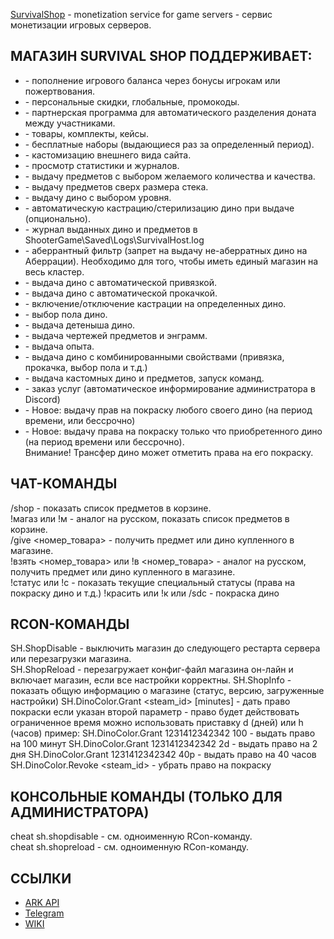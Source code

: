 <a href="https://survivalshop.org">SurvivalShop</a> - monetization service for game servers - сервис монетизации игровых серверов.


<h2>МАГАЗИН SURVIVAL SHOP ПОДДЕРЖИВАЕТ:</h2>
<ul>
<li>- пополнение игрового баланса через бонусы игрокам или пожертвования.</li>
<li>- персональные скидки, глобальные, промокоды.</li>
<li>- партнерская программа для автоматического разделения доната между участниками.</li>
<li>- товары, комплекты, кейсы.</li>
<li>- бесплатные наборы (выдающиеся раз за определенный период).</li>
<li>- кастомизацию внешнего вида сайта.</li>
<li>- просмотр статистики и журналов.</li>
<li>- выдачу предметов с выбором желаемого количества и качества.</li>
<li>- выдачу предметов сверх размера стека.</li>
<li>- выдачу дино с выбором уровня.</li>
<li>- автоматическую кастрацию/стерилизацию дино при выдаче (опционально).</li>
<li>- журнал выданных дино и предметов в ShooterGame\Saved\Logs\SurvivalHost.log</li>
<li>- аберрантный фильтр (запрет на выдачу не-аберратных дино на Аберрации).
  Необходимо для того, чтобы иметь единый магазин на весь кластер.</li>
<li>- выдача дино с автоматической привязкой.</li>
<li>- выдача дино с автоматической прокачкой.</li>
<li>- включение/отключение кастрации на определенных дино.</li>
<li>- выбор пола дино.</li>
<li>- выдача детеныша дино.</li>
<li>- выдача чертежей предметов и энграмм.</li>
<li>- выдача опыта.</li>
<li>- выдача дино с комбинированными свойствами (привязка, прокачка, выбор пола и т.д.)</li>
<li>- выдача кастомных дино и предметов, запуск команд.</li>
<li>- заказ услуг (автоматическое информирование администратора в Discord)</li>
<li>- Новое: выдачу прав на покраску любого своего дино (на период времени, или бессрочно)</li>
<li>- Новое: выдачу права на покраску только что приобретенного дино (на период времени или бессрочно).</li>
  Внимание! Трансфер дино может отметить права на его покраску.
</ul>

ЧАТ-КОМАНДЫ
------
/shop - показать список предметов в корзине.<br>
!магаз или !м - аналог на русском, показать список предметов в корзине.<br>
/give <номер_товара> - получить предмет или дино купленного в магазине.<br>
!взять <номер_товара> или !в <номер_товара> - аналог на русском, получить предмет или дино купленного в магазине. <br>
!статус или !с - показать текущие специальный статусы (права на покраску дино и т.д.)
!красить или !к или /sdc - покраска дино

RCON-КОМАНДЫ
------
SH.ShopDisable - выключить магазин до следующего рестарта сервера или перезагрузки магазина.<br>
SH.ShopReload - перезагружает конфиг-файл магазина он-лайн и включает магазин, если все настройки корректны.
SH.ShopInfo - показать общую информацию о магазине (статус, версию, загруженные настройки)
SH.DinoColor.Grant <steam_id> [minutes] - дать право покраски
	если указан второй параметр - право будет действовать ограниченное время
	можно использовать приставку d (дней) или h (часов)
	пример:
		SH.DinoColor.Grant 1231412342342 100 - выдать право на 100 минут
		SH.DinoColor.Grant 1231412342342 2d - выдать право на 2 дня
		SH.DinoColor.Grant 1231412342342 40р - выдать право на 40 часов
SH.DinoColor.Revoke <steam_id> - убрать право на покраску
   
КОНСОЛЬНЫЕ КОМАНДЫ (ТОЛЬКО ДЛЯ АДМИНИСТРАТОРА)
------
cheat sh.shopdisable - см. одноименную RCon-команду.<br>
cheat sh.shopreload - см. одноименную RCon-команду.

<h2>ССЫЛКИ</h2>
<ul>
	<li><a href="https://arkserverapi.com/resources/survivalshop-server-donation-only-russian.41/">ARK API</a></li>
	<li><a href="https://t.me/arksupport">Telegram</a></li>
	<li><a href="https://survivalhost.wiki/Ark:%D0%94%D0%BE%D0%BD%D0%B0%D1%82-%D0%9C%D0%B0%D0%B3%D0%B0%D0%B7%D0%B8%D0%BD/%D0%98%D1%81%D1%82%D0%BE%D1%80%D0%B8%D1%8F_%D0%B2%D0%B5%D1%80%D1%81%D0%B8%D0%B9">WIKI</a></li>
	
<ul>
